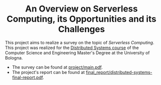 <h1 align="center">An Overview on Serverless Computing, its Opportunities and its Challenges</h1>

This project aims to realize a survey on the topic of _Serverless Computing_. This project was realized for the [Distributed Systems course](https://www.unibo.it/en/study/phd-professional-masters-specialisation-schools-and-other-programmes/course-unit-catalogue/course-unit/2024/493397) of the Computer Science and Engineering Master's Degree at the University of Bologna.

- The survey can be found at [project/main.pdf](https://github.com/nicolo-mn/serverless/blob/main/project/main.pdf).
- The project's report can be found at [final_report/distributed-systems-final-report.pdf](https://github.com/nicolo-mn/serverless/blob/main/final_report/distributed-systems-final-report.pdf).
